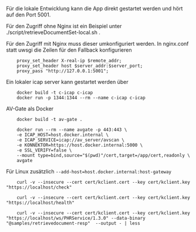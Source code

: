 
Für die lokale Entwicklung kann die App direkt gestartet werden und hört auf den Port 5001.

Für den Zugriff ohne Nginx ist ein Beispiel unter ./script/retrieveDocumentSet-local.sh .

Für den Zugriff mit Nginx muss dieser umkonfiguriert werden. In nginx.conf statt uwsgi die Zeilen für den Fallback konfigurieren

```
    proxy_set_header X-real-ip $remote_addr;
    proxy_set_header host $server_addr:$server_port;
    proxy_pass "http://127.0.0.1:5001";
```

Ein lokaler icap server kann gestartet werden über
```
    docker build -t c-icap c-icap
    docker run -p 1344:1344 --rm --name c-icap c-icap
```

AV-Gate als Docker
```
    docker build -t av-gate .

    docker run --rm --name avgate -p 443:443 \
    -e ICAP_HOST=host.docker.internal \
    -e ICAP_SERVICE=icap://av_server/avscan \
    -e KONNEKTOR=https://host.docker.internal:5000 \
    -e SSL_VERIFY=false \
    --mount type=bind,source="$(pwd)"/cert,target=/app/cert,readonly \
    avgate
```

Für Linux zusätzlich `--add-host=host.docker.internal:host-gateway`

```
    curl -v --insecure --cert cert/kclient.cert --key cert/kclient.key "https://localhost/check"

    curl -v --insecure --cert cert/kclient.cert --key cert/kclient.key "https://localhost/health"

    curl -v --insecure --cert cert/kclient.cert --key cert/kclient.key "https://localhost/ws/PHRService/1.3.0" --data-binary "@samples/retrievedocument-resp"  --output - | less
```




